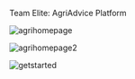 Team Elite: AgriAdvice Platform



![agrihomepage](https://github.com/user-attachments/assets/e509c7ae-7c29-421c-84de-5aa4ccd79424)




![agrihomepage2](https://github.com/user-attachments/assets/2d769002-9dba-4a20-8757-212e956b68f7)

![getstarted](https://github.com/user-attachments/assets/030e6e02-8316-4b34-926a-2fe5a99b3772)

